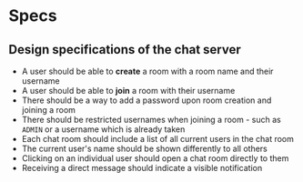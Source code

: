 # Specs


## Design specifications of the chat server
- A user should be able to **create** a room with a room name and their username
- A user should be able to **join** a room with their username
- There should be a way to add a password upon room creation and joining a room
- There should be restricted usernames when joining a room - such as `ADMIN` or a username which is already taken
- Each chat room should include a list of all current users in the chat room
- The current user's name should be shown differently to all others
- Clicking on an individual user should open a chat room directly to them
- Receiving a direct message should indicate a visible notification
